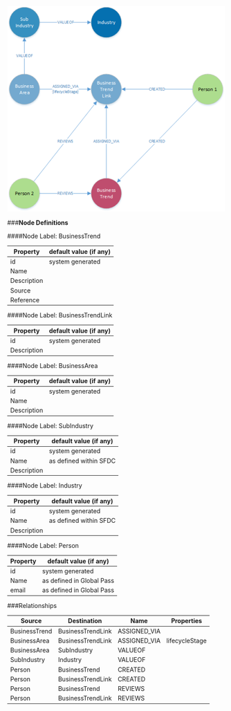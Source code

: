 
![BusinessTrendMetaModel.png](../images/BusinessTrendMetaModel.png)


###**Node Definitions**

####Node Label: BusinessTrend

|Property|default value (if any)|
|----|----|
|id|system generated
|Name |
|Description  
|Source
|Reference



####Node Label: BusinessTrendLink

|Property|default value (if any)|
|----|----|
|id|system generated
|Description  


####Node Label: BusinessArea

|Property|default value (if any)|
|----|----|
|id|system generated
|Name|
|Description  

####Node Label: SubIndustry

|Property|default value (if any)|
|----|----|
|id|system generated
|Name|as defined within SFDC
|Description  

####Node Label: Industry

|Property|default value (if any)|
|----|----|
|id|system generated
|Name|as defined within SFDC
|Description  


####Node Label: Person

|Property|default value (if any)|
|----|----|
|id|system generated
|Name|as defined in Global Pass
|email|as defined in Global Pass


###Relationships

|Source|Destination|Name|Properties|
|----|----|----|----|
|BusinessTrend|BusinessTrendLink|ASSIGNED_VIA|
|BusinessArea|BusinessTrendLink|ASSIGNED_VIA|lifecycleStage
|BusinessArea|SubIndustry|VALUEOF
|SubIndustry|Industry|VALUEOF
|Person|BusinessTrend|CREATED
|Person|BusinessTrendLink|CREATED
|Person|BusinessTrend|REVIEWS
|Person|BusinessTrendLink|REVIEWS